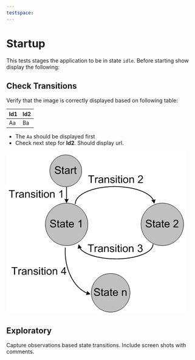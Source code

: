 ```yaml
---
testspace:
---
```


# Startup 
This tests stages the application to be in state `idle`. Before starting show display
the following:

## Check Transitions
Verify that the image is correctly displayed based on following table:

Id1 | Id2
--- | ---
Aa  | Ba

- The `Aa` should be displayed first
- Check next step for **Id2**. Should display url. 


![states](./states.gif "State machine")


## Exploratory
Capture observations based state transitions. Include screen shots with comments.


